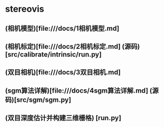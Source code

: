 # stereovis

## (相机模型)[file:///docs/1相机模型.md]

## (相机标定)[file:///docs/2相机标定.md] (源码)[src/calibrate/intrinsic/run.py]

## (双目相机)[file:///docs/3双目相机.md]

## (sgm算法详解)[file:///docs/4sgm算法详解.md] (源码)[src/sgm/sgm.py]

## (双目深度估计并构建三维栅格) [run.py]